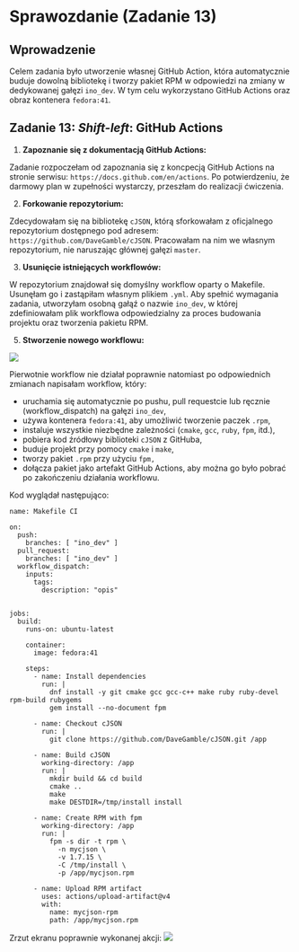 # Sprawozdanie (Zadanie 13)

## Wprowadzenie

Celem zadania było utworzenie własnej GitHub Action, która automatycznie buduje dowolną bibliotekę i tworzy pakiet RPM w odpowiedzi na zmiany w 
dedykowanej gałęzi `ino_dev`. W tym celu wykorzystano GitHub Actions oraz obraz kontenera `fedora:41`. 
## Zadanie 13: _Shift-left_: GitHub Actions

1. **Zapoznanie się z dokumentacją GitHub Actions:**

Zadanie rozpoczełam od zapoznania się z koncpecją GitHub Actions na stronie 
serwisu: `https://docs.github.com/en/actions`. Po potwierdzeniu, że darmowy plan w zupełności wystarczy, przeszłam do realizacji ćwiczenia.

2. **Forkowanie repozytorium:**

Zdecydowałam się na bibliotekę `cJSON`, którą sforkowałam z oficjalnego repozytorium dostępnego pod adresem: `https://github.com/DaveGamble/cJSON`. 
Pracowałam na nim we własnym repozytorium, nie naruszając głównej gałęzi `master`.

3.	**Usunięcie istniejących workflowów:**
   
W repozytorium znajdował się domyślny workflow oparty o Makefile. Usunęłam go i zastąpiłam własnym plikiem `.yml`. 
Aby spełnić wymagania zadania, utworzyłam osobną gałąź o nazwie `ino_dev`, w której zdefiniowałam plik workflowa odpowiedzialny 
za proces budowania projektu oraz tworzenia pakietu RPM.


5.	**Stworzenie nowego workflowu:**

![](https://github.com/InzynieriaOprogramowaniaAGH/MDO2025_INO/blob/MP417124/INO/GCL02/MP417124/Sprawozdanie4/Screenshots/Screenshot%202025-05-12%20at%206.22.29%E2%80%AFPM.png)

Pierwotnie workflow nie działał poprawnie natomiast po odpowiednich zmianach napisałam workflow, który:
- uruchamia się automatycznie po pushu, pull requestcie lub ręcznie (workflow_dispatch) na gałęzi `ino_dev`,
- używa kontenera `fedora:41`, aby umożliwić tworzenie paczek `.rpm`,
- instaluje wszystkie niezbędne zależności (`cmake`, `gcc`, `ruby`, `fpm`, itd.),
- pobiera kod źródłowy biblioteki `cJSON` z GitHuba,
- buduje projekt przy pomocy `cmake` i `make`,
- tworzy pakiet `.rpm` przy użyciu `fpm,`
- dołącza pakiet jako artefakt GitHub Actions, aby można go było pobrać po zakończeniu działania workflowu.

Kod wyglądał następująco:

```
name: Makefile CI

on:
  push:
    branches: [ "ino_dev" ]
  pull_request:
    branches: [ "ino_dev" ]
  workflow_dispatch:
    inputs:
      tags:
        description: "opis"
  

jobs:
  build:
    runs-on: ubuntu-latest

    container:
      image: fedora:41

    steps:
      - name: Install dependencies
        run: |
          dnf install -y git cmake gcc gcc-c++ make ruby ruby-devel rpm-build rubygems
          gem install --no-document fpm

      - name: Checkout cJSON
        run: |
          git clone https://github.com/DaveGamble/cJSON.git /app

      - name: Build cJSON
        working-directory: /app
        run: |
          mkdir build && cd build
          cmake ..
          make
          make DESTDIR=/tmp/install install

      - name: Create RPM with fpm
        working-directory: /app
        run: |
          fpm -s dir -t rpm \
            -n mycjson \
            -v 1.7.15 \
            -C /tmp/install \
            -p /app/mycjson.rpm

      - name: Upload RPM artifact
        uses: actions/upload-artifact@v4
        with:
          name: mycjson-rpm
          path: /app/mycjson.rpm
```
Zrzut ekranu poprawnie wykonanej akcji:
![](https://github.com/InzynieriaOprogramowaniaAGH/MDO2025_INO/blob/MP417124/INO/GCL02/MP417124/Sprawozdanie4/Screenshots/Screenshot%202025-05-13%20at%201.35.10%E2%80%AFPM.png)
